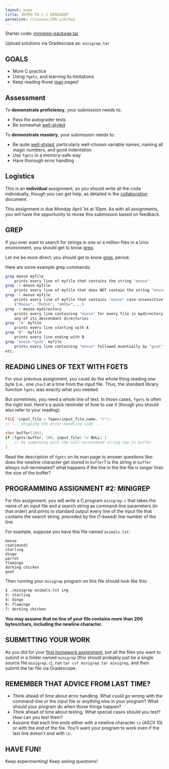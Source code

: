 ```yaml
---
layout: page
title: INTRO TO C 2 MINIGREP
permalink: /classes/208-s24/hw2
---
```


Starter code: [minigrep-package.tar](minigrep-package.tar)

Upload solutions via Gradescope as: `minigrep.tar`

## GOALS
* More C practice
* Using `fgets`, and learning its limitations
* Keep reading those [man](https://en.wikipedia.org/wiki/Man_page) pages!

## Assessment
To **demonstrate proficiency**, your submission needs to:
* Pass the autograder tests
* Be somewhat [well-styled](https://cs.carleton.edu/faculty/jondich/courses/cs208_w24/documents/style-guide.html)

To **demonstrate mastery**, your submission needs to:
* Be quite [well-styled](https://cs.carleton.edu/faculty/jondich/courses/cs208_w24/documents/style-guide.html), particularly well-chosen variable names, naming all magic numbers, and good indentation
* Use `fgets` in a memory-safe way
* Have thorough error handling

## Logistics
This is an **individual** assignment, so you should write all the code individually, though you can get help, as detailed in the [collaboration](collaboration) document.

This assignment is due Monday April 1st at 10pm. As with all assignments, you will have the opportunity to revise this submission based on feedback.

## GREP
If you ever want to search for strings in one or a million files in a Unix environment, you should get to know [grep](https://en.wikipedia.org/wiki/Grep).

Let me be more direct: you should get to know [grep](https://en.wikipedia.org/wiki/Grep), period.

Here are some example grep commands:

```bash
grep moose myfile
    prints every line of myfile that contains the string "moose"
grep -v moose myfile
    prints every line of myfile that does NOT contain the string "moose"
grep -i moose myfile
    prints every line of myfile that contains "moose" case-insensitively
    ("Moose", "MoOsE", "mOOSe",...)
grep -r moose mydirectory
    prints every line containing "moose" for every file in mydirectory or
    any of its descendant directories
grep '^A' myfile
    prints every line starting with A
grep 'B^' myfile
    prints every line ending with B
grep 'moose.*goat' myfile
    prints every line containing "moose" followed eventually by "goat"
etc.
```

## READING LINES OF TEXT WITH FGETS
For your previous assignment, you could do the whole thing reading one byte (i.e., one `char`) at a time from the input file. Thus, the standard library function `fgetc` was exactly what you needed.

But sometimes, you need a whole line of text. In those cases, `fgets` is often the right tool. Here's a quick reminder of how to use it (though you should also refer to your reading):

```c
FILE *input_file = fopen(input_file_name, "r");
// ... skipping the error-handling code ...

char buffer[100];
if (fgets(buffer, 100, input_file) != NULL) {
    // Do something with the null-terminated string now in buffer
}
```

Read the description of `fgets` on its man page to answer questions like: does the newline character get stored in `buffer`? is the string in `buffer` always null-terminated? what happens if the line in the the file is longer than the size of the buffer?

## PROGRAMMING ASSIGNMENT #2: MINIGREP
For this assignment, you will write a C program `minigrep.c` that takes the name of an input file and a search string as command-line parameters (in that order) and prints to standard output every line of the input file that contains the search string, preceded by the (1-based) line number of the line.

For example, suppose you have this file named `animals.txt`:

```
moose
coatimundi
starling
dingo
parrot
flamingo
dorking chicken
goat
```

Then running your `minigrep` program on this file should look like this:

```bash
$ ./minigrep animals.txt ing
3: starling
4: dingo
6: flamingo
7: dorking chicken
```

**You may assume that no line of your file contains more than 200 bytes/chars, including the newline character.**

## SUBMITTING YOUR WORK
As you did for your [first homework assignment](hw1), put all the files you want to submit in a folder named `minigrep` (this should probably just be a single source file `minigrep.c`), run `tar cvf minigrep.tar minigrep`, and then submit the tar file via Gradescope.

## REMEMBER THAT ADVICE FROM LAST TIME?
* Think ahead of time about error handling. What could go wrong with the command-line or the input file or anything else in your program? What should your program do when those things happen?
* Think ahead of time about testing. What special cases should you test? How can you test them?
* Assume that each line ends either with a newline character `\n` (ASCII 10) or with the end of the file. You'll want your program to work even if the last line doesn't end with `\n`.

## HAVE FUN!
Keep experimenting! Keep asking questions!